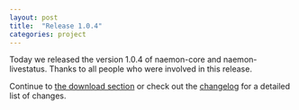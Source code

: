 ```yaml
---
layout: post
title:  "Release 1.0.4"
categories: project
---
```


Today we released the version 1.0.4 of naemon-core and naemon-livestatus. Thanks to all
people who were involved in this release.

Continue to [the download section](/download) or check out the [changelog](/documentation/usersguide/whatsnew.html) for
a detailed list of changes.
